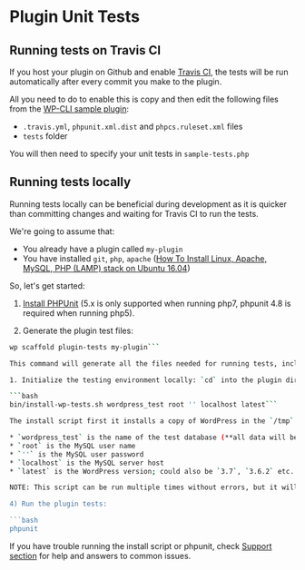 # Plugin Unit Tests

## Running tests on Travis CI

If you host your plugin on Github and enable [Travis CI](http://about.travis-ci.org), the tests will be run automatically after every commit you make to the plugin.

All you need to do to enable this is copy and then edit the following files from the [WP-CLI sample plugin](https://github.com/wp-cli/sample-plugin):

* `.travis.yml`, `phpunit.xml.dist` and `phpcs.ruleset.xml` files
* `tests` folder

You will then need to specify your unit tests in `sample-tests.php`

## Running tests locally

Running tests locally can be beneficial during development as it is quicker than committing changes and waiting for Travis CI to run the tests.

We're going to assume that:

* You already have a plugin called `my-plugin`
* You have installed `git`, `php`, `apache` ([How To Install Linux, Apache, MySQL, PHP (LAMP) stack on Ubuntu 16.04](https://www.digitalocean.com/community/tutorials/how-to-install-linux-apache-mysql-php-lamp-stack-on-ubuntu-16-04))

So, let's get started:

1. [Install PHPUnit](https://github.com/sebastianbergmann/phpunit#installation) (5.x is only supported when running php7, phpunit 4.8 is required when running php5).

1. Generate the plugin test files: 

  ```bash
  wp scaffold plugin-tests my-plugin```

This command will generate all the files needed for running tests, including a `.travis.yml` file. 

1. Initialize the testing environment locally: `cd` into the plugin directory and run the install script.

  ```bash
  bin/install-wp-tests.sh wordpress_test root '' localhost latest```

The install script first it installs a copy of WordPress in the `/tmp` directory (by default) as well as the WordPress unit testing tools. Then it creates a database to be used while running tests. The parameters that are passed to `install-wp-tests.sh` setup the test database.

* `wordpress_test` is the name of the test database (**all data will be deleted!**)
* `root` is the MySQL user name
* `''` is the MySQL user password
* `localhost` is the MySQL server host
* `latest` is the WordPress version; could also be `3.7`, `3.6.2` etc.

NOTE: This script can be run multiple times without errors, but it will *not* overwrite previously existing files. So if your DB credentials change, or you want to switch to a different instance of mysql, simply re-running the script won't be enough. You'll need to manually edit the `wp-config.php` that's installed in `/tmp`.

4) Run the plugin tests: 

```bash
phpunit
```

If you have trouble running the install script or phpunit, check [Support section](http://wp-cli.org/#support) for help and answers to common issues.
